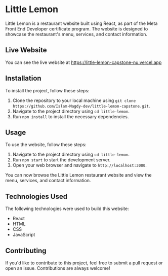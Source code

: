 # Little Lemon

Little Lemon is a restaurant website built using React, as part of the Meta Front End Developer certificate program. The website is designed to showcase the restaurant's menu, services, and contact information.

## Live Website

You can see the live website at https://little-lemon-capstone-nu.vercel.app

## Installation

To install the project, follow these steps:

1. Clone the repository to your local machine using `git clone https://github.com/Islam-Magdy-dev/little-lemon-capstone.git`.
2. Navigate to the project directory using `cd little-lemon`.
3. Run `npm install` to install the necessary dependencies.

## Usage

To use the website, follow these steps:

1. Navigate to the project directory using `cd little-lemon`.
2. Run `npm start` to start the development server.
3. Open your web browser and navigate to `http://localhost:3000`.

You can now browse the Little Lemon restaurant website and view the menu, services, and contact information.

## Technologies Used

The following technologies were used to build this website:

- React
- HTML
- CSS
- JavaScript

## Contributing

If you'd like to contribute to this project, feel free to submit a pull request or open an issue. Contributions are always welcome!

